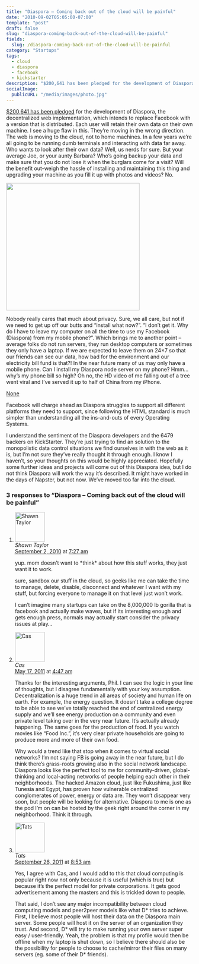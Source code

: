 ```yaml
---
title: "Diaspora – Coming back out of the cloud will be painful"
date: "2010-09-02T05:05:00-07:00"
template: "post"
draft: false
slug: "diaspora-coming-back-out-of-the-cloud-will-be-painful"
fields:
  slug: /diaspora-coming-back-out-of-the-cloud-will-be-painful
category: "Startups"
tags:
  - cloud
  - diaspora
  - facebook
  - kickstarter
description: "$200,641 has been pledged for the development of Diaspora, the decentralized web implementation, which intends to replace Facebook with a version that is"
socialImage:
  publicURL: "/media/images/photo.jpg"
---
```

<a href="https://www.kickstarter.com/projects/196017994/diaspora-the-personally-controlled-do-it-all-distr" target="_blank" title="Diaspora pledge on kickstarter">$200,641 has been pledged</a> for the development of Diaspora, the decentralized web implementation, which intends to replace Facebook with a version that is distributed. Each user will retain their own data on their own machine. I see a huge flaw in this. They’re moving in the wrong direction. The web is moving to the cloud, not to home machines. In a few years we’re all going to be running dumb terminals and interacting with data far away. Who wants to look after their own data? Well, us nerds for sure. But your average Joe, or your aunty Barbara? Who’s going backup your data and make sure that you do not lose it when the&nbsp;burglars&nbsp;come for a visit? Will the benefit out-weigh the hassle of installing and maintaining this thing and upgrading your machine as you fill it up with photos and videos? No.

<img alt="" class="size-full wp-image-97 aligncenter" height="343" src="/media/images/2010/08/diaspora.png" style="border: none;" title="diaspora" width="360"/>

Nobody really cares that much about privacy. Sure, we all care, but not if we need to get up off our butts and “install what now?”. “I don’t get it. Why do I have to leave my computer on all the time to use my Facebook (Diaspora) from my mobile phone?”. Which brings me to another point – average folks do not run servers, they run desktop computers or sometimes they only have a laptop. If we are expected to leave them on 24×7 so that our friends can see our data, how bad for the environment and our electricity bill fund is that?!&nbsp;In the near future many of us may only have a mobile phone. Can I install my Diaspora node server on my phone? Hmm… why’s my phone bill so high? Oh no, the HD video of me falling out of a tree went viral and I’ve served it up to half of China from my iPhone.

[None](/media/images/2010/08/diaspora.png)

Facebook will charge ahead as Diaspora struggles to support all different platforms they need to support, since following the HTML standard is much simpler than understanding all the ins-and-outs of every Operating Systems.

I understand the sentiment of the Diaspora developers and the 6479 backers on KickStarter. They’re just trying to find an solution to the monopolistic data control situations we find ourselves in with the web as it is, but I’m not sure they’ve really thought it through enough. I know I haven’t, so your thoughts on this would be highly appreciated. Hopefully some further ideas and projects will come out of this Diaspora idea, but I do not think Diaspora will work the way it’s described. It might have worked in the days of Napster, but not now. We’ve moved too far into the cloud.

<div id="comments">
  <h3 id="comments-number" class="comments-header">3 responses to “Diaspora – Coming back out of the cloud will be painful”</h3>
  <ol class="comment-list">
    <li id="comment-34" class="comment even thread-even depth-1 comment reader">
      <img alt="Shawn Taylor" src="https://1.gravatar.com/avatar/b243327e8990bfdb48d029cb64a99014?s=80&amp;d=https%3A%2F%2F1.gravatar.com%2Favatar%2Fad516503a11cd5ca435acc9bb6523536%3Fs%3D80&amp;r=PG" class="avatar avatar-80 photo" height="80" width="80" />
      <div class="comment-meta comment-meta-data">
        <div class="comment-author vcard">
          <cite class="fn" title="https://foliomob.com">Shawn Taylor</cite>
        </div>
        <!-- .comment-author .vcard -->
        <abbr class="comment-date" title="Thursday, September 2nd, 2010, 7:27 am">September 2, 2010</abbr> at <abbr class="comment-time" title="Thursday, September 2nd, 2010, 7:27 am">7:27 am</abbr>
      </div>
      <div class="comment-text">
        <p>yup.  mom doesn’t want to *think* about how this stuff works, they just want it to work.  </p>
        <p>sure, sandbox our stuff in the cloud, so geeks like me can take the time to manage, delete, disable, disconnect and whatever I want with my stuff, but forcing everyone to manage it on that level just won’t work.</p>
        <p>I can’t imagine many startups can take on the 8,000,000 lb gorilla that is facebook and actually make waves, but if its interesting enough and gets enough press, normals may actually start consider the privacy issues at play…</p>
      </div>
      <!-- .comment-text -->
    </li>
    <!-- .comment -->
    <li id="comment-2916" class="comment odd alt thread-odd thread-alt depth-1 comment reader">
      <img alt="Cas" src="https://0.gravatar.com/avatar/6de536f2485437cef514d32114a35b68?s=80&amp;d=https%3A%2F%2F0.gravatar.com%2Favatar%2Fad516503a11cd5ca435acc9bb6523536%3Fs%3D80&amp;r=PG" class="avatar avatar-80 photo" height="80" width="80" />
      <div class="comment-meta comment-meta-data">
        <div class="comment-author vcard">
          <cite class="fn" title="https://glueckpress.com/dev">Cas</cite>
        </div>
        <!-- .comment-author .vcard -->
        <abbr class="comment-date" title="Tuesday, May 17th, 2011, 4:47 am">May 17, 2011</abbr> at <abbr class="comment-time" title="Tuesday, May 17th, 2011, 4:47 am">4:47 am</abbr>
      </div>
      <div class="comment-text">
        <p>Thanks for the interesting arguments, Phil. I can see the logic in your line of thoughts, but I disagree fundamentally with your key assumption. Decentralization is a huge trend in all areas of society and human life on earth. For example, the energy question. It doesn’t take a college degree to be able to see we’ve totally reached the end of centralized energy supply and we’ll see energy production on a community and even private level taking over in the very near future. It’s actually already happening. The same goes for the production of food. If you watch movies like “Food Inc.”, it’s very clear private households are going to produce more and more of their own food.</p>
        <p>Why would a trend like that stop when it comes to virtual social networks? I’m not saying FB is going away in the near future, but I do think there’s grass-roots growing also in the social network landscape. Diaspora looks like the perfect tool to me for community-driven, global-thinking and local-acting networks of people helping each other in their neighborhoods. The hacked Amazon cloud, just like Fukushima, just like Tunesia and Egypt, has proven how vulnerable centralized conglomerates of power, energy or data are. They won’t disappear very soon, but people will be looking for alternative. Diaspora to me is one as the pod I’m on can be hosted by the geek right around the corner in my neighborhood. Think it through.</p>
      </div>
      <!-- .comment-text -->
    </li>
    <!-- .comment -->
    <li id="comment-4817" class="comment even thread-even depth-1 comment reader">
      <img alt="Tats" src="https://1.gravatar.com/avatar/34754b4994a10ee45ec6f47fcf5125ad?s=80&amp;d=https%3A%2F%2F1.gravatar.com%2Favatar%2Fad516503a11cd5ca435acc9bb6523536%3Fs%3D80&amp;r=PG" class="avatar avatar-80 photo" height="80" width="80" />
      <div class="comment-meta comment-meta-data">
        <div class="comment-author vcard">
          <cite class="fn">Tats</cite>
        </div>
        <!-- .comment-author .vcard -->
        <abbr class="comment-date" title="Monday, September 26th, 2011, 8:53 am">September 26, 2011</abbr> at <abbr class="comment-time" title="Monday, September 26th, 2011, 8:53 am">8:53 am</abbr>
      </div>
      <div class="comment-text">
        <p>Yes, I agree with Cas, and I would add to this that cloud computing is popular right now not only because it is useful (which is true) but because it’s the perfect model for private corporations. It gets good advertisement among the masters and this is trickled down to people.</p>
        <p>That said, I don’t see any major incompatibility between cloud computing models and peer2peer models like what D* tries to achieve. First, I believe most people will host their data on the Diaspora main server. Some people will host it on the server of an organization they trust. And second, D* will try to make running your own server super easy / user-friendly. Yeah, the problem is that my profile would then be offline when my laptop is shut down, so I believe there should also be the possibility for people to choose to cache/mirror their files on many servers (eg. some of their D* friends).</p>
      </div>
      <!-- .comment-text -->
    </li>
    <!-- .comment -->
  </ol>
  <!-- .comment-list -->
</div>

